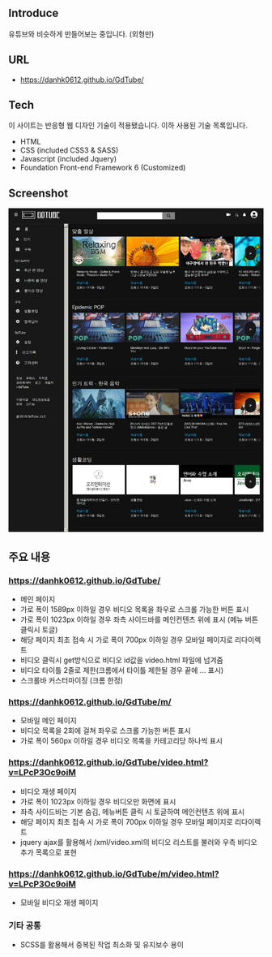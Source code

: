 ## Introduce

유튜브와 비슷하게 만들어보는 중입니다. (외형만)

## URL

- https://danhk0612.github.io/GdTube/

## Tech

이 사이트는 반응형 웹 디자인 기술이 적용됐습니다.
이하 사용된 기술 목록입니다.

- HTML
- CSS (included CSS3 & SASS)
- Javascript (included Jquery)
- Foundation Front-end Framework 6 (Customized)

## Screenshot

![스크린샷](https://github.com/danhk0612/GdTube/raw/master/img/sample1.jpg) 

## 주요 내용

### https://danhk0612.github.io/GdTube/

- 메인 페이지
- 가로 폭이 1589px 이하일 경우 비디오 목록을 좌우로 스크롤 가능한 버튼 표시
- 가로 폭이 1023px 이하일 경우 좌측 사이드바를 메인컨텐츠 위에 표시 (메뉴 버튼 클릭시 토글)
- 해당 페이지 최초 접속 시 가로 폭이 700px 이하일 경우 모바일 페이지로 리다이렉트
- 비디오 클릭시 get방식으로 비디오 id값을 video.html 파일에 넘겨줌
- 비디오 타이틀 2줄로 제한(크롬에서 타이틀 제한될 경우 끝에 ... 표시)
- 스크롤바 커스터마이징 (크롬 한정)

### https://danhk0612.github.io/GdTube/m/

- 모바일 메인 페이지
- 비디오 목록을 2회에 걸쳐 좌우로 스크롤 가능한 버튼 표시
- 가로 폭이 560px 이하일 경우 비디오 목록을 카테고리당 하나씩 표시

### https://danhk0612.github.io/GdTube/video.html?v=LPcP3Oc9oiM

- 비디오 재생 페이지
- 가로 폭이 1023px 이하일 경우 비디오만 화면에 표시
- 좌측 사이드바는 기본 숨김, 메뉴버튼 클릭 시 토글하여 메인컨텐츠 위에 표시
- 해당 페이지 최초 접속 시 가로 폭이 700px 이하일 경우 모바일 페이지로 리다이렉트
- jquery ajax를 활용해서 /xml/video.xml의 비디오 리스트를 불러와 우측 비디오 추가 목록으로 표현

### https://danhk0612.github.io/GdTube/m/video.html?v=LPcP3Oc9oiM

- 모바일 비디오 재생 페이지

### 기타 공통

- SCSS를 활용해서 중복된 작업 최소화 및 유지보수 용이